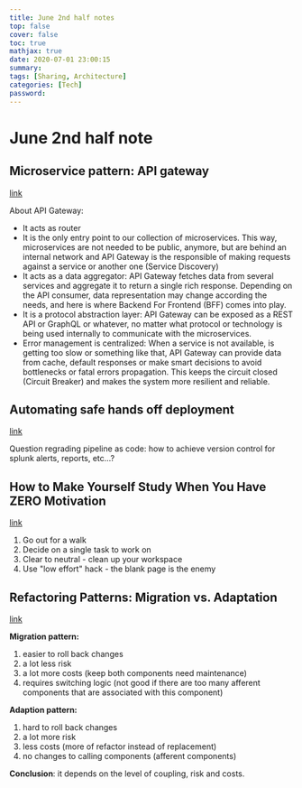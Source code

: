 ```yaml
---
title: June 2nd half notes
top: false
cover: false
toc: true
mathjax: true
date: 2020-07-01 23:00:15
summary:
tags: [Sharing, Architecture]
categories: [Tech]
password:
---
```


# June 2nd half note
<!--more-->


## Microservice pattern: API gateway

[link](https://hvalls.dev/posts/microservice-pattern-api-gateway)

About API Gateway:

- It acts as router
- It is the only entry point to our collection of microservices. This way, microservices are not needed to be public, anymore, but are behind an internal network and API Gateway is the responsible of making requests against a service or another one (Service Discovery)
- It acts as a data aggregator: API Gateway fetches data from several services and aggregate it to return a single rich response. Depending on the API consumer, data representation may change according the needs, and here is where Backend For Frontend (BFF) comes into play.
- It is a protocol abstraction layer: API Gateway can be exposed as a REST API or GraphQL or whatever, no matter what protocol or technology is being used internally to communicate with the microservices.
- Error management is centralized: When a service is not available, is getting too slow or something like that, API Gateway can provide data from cache, default responses or make smart decisions to avoid bottlenecks or fatal errors propagation. This keeps the circuit closed (Circuit Breaker) and makes the system more resilient and reliable.


## Automating safe hands off deployment

[link](https://aws.amazon.com/builders-library/automating-safe-hands-off-deployments/)

Question regrading pipeline as code: how to achieve version control for splunk alerts, reports, etc...?

## How to Make Yourself Study When You Have ZERO Motivation

[link](https://www.youtube.com/watch?v=9oWOsocN7qg)

1. Go out for a walk
2. Decide on a single task to work on
3. Clear to neutral - clean up your workspace
4. Use "low effort" hack - the blank page is the enemy


## Refactoring Patterns: Migration vs. Adaptation

[link](https://www.youtube.com/watch?v=DKPn0AcvLKo&list=PLdsOZAx8I5umhnn5LLTNJbFgwA3xbycar&index=68)

**Migration pattern:**

1. easier to roll back changes
2. a lot less risk
3. a lot more costs (keep both components need maintenance)
4. requires switching logic (not good if there are too many afferent components that are associated with this component)

**Adaption pattern:**

1. hard to roll back changes
2. a lot more risk
3. less costs (more of refactor instead of replacement)
4. no changes to calling components (afferent components)

**Conclusion**: it depends on the level of coupling, risk and costs.